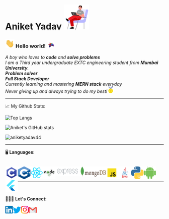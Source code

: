 # Aniket Yadav&nbsp;<img src="https://github.com/aniketyadav44/aniketyadav44/blob/main/Assets/boy.gif" width="80px" height="80px">

### <img src="https://github.com/aniketyadav44/aniketyadav44/blob/main/Assets/Hi.gif" width="29px"> Hello world!&nbsp;<img src="https://github.com/aniketyadav44/aniketyadav44/blob/main/Assets/bird.gif" width="24px">

<p>
  <em>
    A boy who loves to <b>code</b> and <b>solve problems</b> <br> 
    I am a Third year undergraduate EXTC engineering student from <b>Mumbai University</b>. <br>
    <b>Problem solver</b>&nbsp;<br> 
    <b>Full Stack Developer</b>&nbsp;<br> 
    Currently learning and mastering <b>MERN stack</b> everyday <br>
    Never giving up and always trying to do my best!<img src="https://github.com/aniketyadav44/aniketyadav44/blob/main/Assets/Medal.gif" width="20px">
  </em>  
</p>

---

📈 My Github Stats:

![Top Langs](https://github-readme-stats.vercel.app/api/top-langs/?username=aniketyadav44&theme=tokyonight) 

![Aniket's GitHub stats](https://github-readme-stats.vercel.app/api?username=aniketyadav44&show_icons=true&count_private=true&hide=prs,issues,contribs&theme=tokyonight)

<p align="left"> <img src="https://komarev.com/ghpvc/?username=aniketyadav44&label=Profile%20views&color=0e75b6&style=flat" alt="aniketyadav44" /> </p>

---

<p>🖥️ <b>Languages:</b>&nbsp;<br><br></p>
<img align="left" alt="Aniket Yadav | C" width="40px" height="40px" src="https://github.com/aniketyadav44/aniketyadav44/blob/main/Assets/C.png" />
<img align="left" alt="Aniket Yadav | C++" width="40px" height="40px" src="https://github.com/aniketyadav44/aniketyadav44/blob/main/Assets/C++.png" />
<img align="left" alt="Aniket Yadav | ReactJS" width="40px" height="40px" src="https://github.com/aniketyadav44/aniketyadav44/blob/main/Assets/ReactJS.png" />
<img align="left" alt="Aniket Yadav | NodeJS" width="40px" height="40px" src="https://github.com/aniketyadav44/aniketyadav44/blob/main/Assets/NodeJS.png" />
<img align="left" alt="Aniket Yadav | ExpressJS" width="80px" height="30px" src="https://github.com/aniketyadav44/aniketyadav44/blob/main/Assets/ExpressJS.png" />
<img align="left" alt="Aniket Yadav | MongoDB" width="80px" height="32px" src="https://github.com/aniketyadav44/aniketyadav44/blob/main/Assets/MongoDB.png" />
<img align="left" alt="Aniket Yadav | JavaScript" width="40px" height="40px" src="https://github.com/aniketyadav44/aniketyadav44/blob/main/Assets/JavaScript.png" />
<img align="left" alt="Aniket Yadav | JAVA" width="40px" height="40px" src="https://github.com/aniketyadav44/aniketyadav44/blob/main/Assets/JAVA.png" />
<img align="left" alt="Aniket Yadav | Python" width="40px" height="40px" src="https://github.com/aniketyadav44/aniketyadav44/blob/main/Assets/Python.png" />
<img align="left" alt="Aniket Yadav | Android" width="40px" height="40px" src="https://github.com/aniketyadav44/aniketyadav44/blob/main/Assets/Android.png" />
<img align="left" alt="Aniket Yadav | Flutter" width="40px" height="40px" src="https://github.com/aniketyadav44/aniketyadav44/blob/main/Assets/Flutter.png" />
<br><br>

---
<br>
  <p>👨🏼‍💻 <b>Let's Connect:</b>&nbsp;<br></p>
  <a href="https://www.linkedin.com/in/aniketyadav4848/">
    <img align="left" alt="Aniket Yadav | Linkedin" width="24px" src="https://github.com/aniketyadav44/aniketyadav44/blob/main/Assets/Linkedin.svg" />
  </a>
  <a href="https://twitter.com/AniketY8888">
    <img align="left" alt="Aniket Yadav | Twitter" width="26px" src="https://github.com/aniketyadav44/aniketyadav44/blob/main/Assets/Twitter.svg" />
  </a>
  <a href="https://www.instagram.com/aniket.cp/">
    <img align="left" alt="Aniket Yadav | Instagram" width="24px" src="https://github.com/aniketyadav44/aniketyadav44/blob/main/Assets/Instagram.svg" />
  </a>
  <a href="mailto:aniani4848@gmail.com">
    <img align="left" alt="Aniket Yadav | Gmail" width="26px" src="https://github.com/aniketyadav44/aniketyadav44/blob/main/Assets/Gmail.svg" />
  </a>
